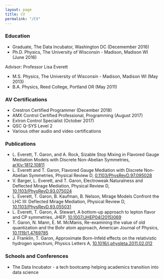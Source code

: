 ```yaml
---
layout: page
title: CV
permalink: "/CV"
---
```


### Education
  - Graduate, The Data Incubator, Washington DC (Decemember 2016)
  - Ph.D. Physics, The University of Wisconsin - Madison, Madison WI (June 2016)  
  
   Advisor: Professor Lisa Everett
    
  - M.S. Physics, The University of Wisconsin - Madison, Madison WI (May 2013)
  - B.A. Physics, Reed College, Portland OR (May 2011)

### AV Certifications
  - Crestron Certified Programmer (December 2018)
  - AMX Control Certified Professional, Programming (August 2017)
  - Extron Control Specialist (October 2017)
  - QSC Q-SYS Level 2
  - Various other audio and video certifications

### Publications
   - L. Everett, T. Garon, and A. Rock, Sizable Stop Mixing in Flavored Gauge Mediation Models with Discrete Non-Abelian Symmetries, [arXiv:1812.10811](http://arxiv.org/abs/arXiv:1812.10811)
   - L. Everett and T. Garon, Flavored Gauge Mediation with Discrete Non-Abelian Symmetries, Physical Review D, [0.1103/PhysRevD.97.095028](https://journals.aps.org/prd/abstract/10.1103/PhysRevD.97.095028)
   - V. Barger, L. Everett, and T. Garon, Electroweak Naturalness and Deflected Mirage Mediation, Physical Review D, [10.1103/PhysRevD.93.075024](https://journals.aps.org/prd/abstract/10.1103/PhysRevD.93.075024)
   - L. Everett, T. Garon, B. Kaufman, B. Nelson, Mirage Models Confront the LHC III: Deflected Mirage Mediation, Physical Review D, [10.1103/PhysRevD.93.055031](https://journals.aps.org/prd/abstract/10.1103/PhysRevD.93.055031)
   - L. Everett, T. Garon, A. Stewart, A bottom-up approach to lepton flavor and CP symmetries, JHEP, [10.1007/JHEP04(2015)069](https://doi.org/10.1007/JHEP04(2015)069)
   - T. Garon, N. Mann, E. M. McManis, Re-examining the value of old quantization and the Bohr atom approach, American Journal of Physics, [10.1119/1.4769785](http://ajp.aapt.org/resource/1/ajpias/v81/i2/p92_s1)
   - J. Franklin, T. Garon, Approximate Born-Infeld effects on the relativistic hydrogen spectrum, Physics Letters A, [10.1016/j.physleta.2011.02.012](http://www.sciencedirect.com/science/article/pii/S0375960111001733)

### Schools and Conferences

  - The Data Incubator - a tech bootcamp helping academics transition into data science
  